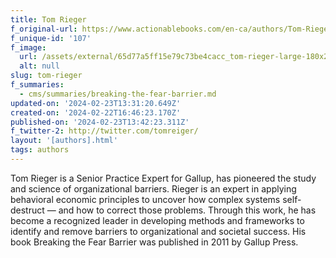 ```yaml
---
title: Tom Rieger
f_original-url: https://www.actionablebooks.com/en-ca/authors/Tom-Rieger/
f_unique-id: '107'
f_image:
  url: /assets/external/65d77a5ff15e79c73be4cacc_tom-rieger-large-180x220.jpeg
  alt: null
slug: tom-rieger
f_summaries:
  - cms/summaries/breaking-the-fear-barrier.md
updated-on: '2024-02-23T13:31:20.649Z'
created-on: '2024-02-22T16:46:23.170Z'
published-on: '2024-02-23T13:42:23.311Z'
f_twitter-2: http://twitter.com/tomreiger/
layout: '[authors].html'
tags: authors
---
```


Tom Rieger is a Senior Practice Expert for Gallup, has pioneered the study and science of organizational barriers. Rieger is an expert in applying behavioral economic principles to uncover how complex systems self-destruct — and how to correct those problems. Through this work, he has become a recognized leader in developing methods and frameworks to identify and remove barriers to organizational and societal success. His book Breaking the Fear Barrier was published in 2011 by Gallup Press.
